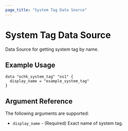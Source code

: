 ```yaml
---
page_title: "System Tag Data Source"
---
```


# System Tag Data Source

Data Source for getting system tag by name.

## Example Usage

```hcl
data "ochk_system_tag" "os1" {
  display_name = "example_system_tag"
}
```

## Argument Reference

The following arguments are supported:

* `display_name` - (Required) Exact name of system tag.


    
 
